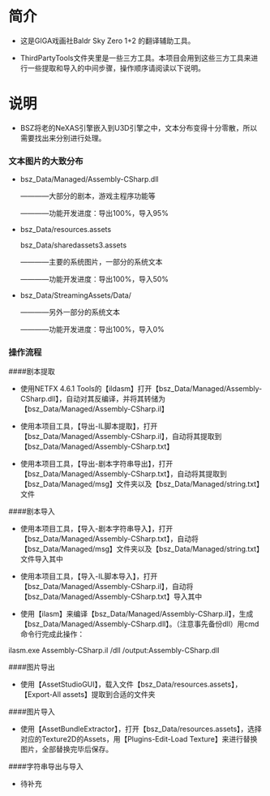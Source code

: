 # 简介

- 这是GIGA戏画社Baldr Sky Zero 1+2 的翻译辅助工具。

- ThirdPartyTools文件夹里是一些三方工具。本项目会用到这些三方工具来进行一些提取和导入的中间步骤，操作顺序请阅读以下说明。

# 说明

- BSZ将老的NeXAS引擎嵌入到U3D引擎之中，文本分布变得十分零散，所以需要找出来分别进行处理。

### 文本图片的大致分布

- bsz_Data/Managed/Assembly-CSharp.dll

  ————大部分的剧本，游戏主程序功能等

  ————功能开发进度：导出100%，导入95%

- bsz_Data/resources.assets

  bsz_Data/sharedassets3.assets

  ————主要的系统图片，一部分的系统文本

  ————功能开发进度：导出100%，导入50%

- bsz_Data/StreamingAssets/Data/

  ————另外一部分的系统文本

  ————功能开发进度：导出100%，导入0%
  
### 操作流程

####剧本提取

- 使用NETFX 4.6.1 Tools的【ildasm】打开【bsz_Data/Managed/Assembly-CSharp.dll】，自动对其反编译，并将其转储为【bsz_Data/Managed/Assembly-CSharp.il】

- 使用本项目工具，【导出-IL脚本提取】，打开【bsz_Data/Managed/Assembly-CSharp.il】，自动将其提取到【bsz_Data/Managed/Assembly-CSharp.txt】

- 使用本项目工具，【导出-剧本字符串导出】，打开【bsz_Data/Managed/Assembly-CSharp.txt】，自动将其提取到【bsz_Data/Managed/msg】文件夹以及【bsz_Data/Managed/string.txt】文件

####剧本导入

- 使用本项目工具，【导入-剧本字符串导入】，打开【bsz_Data/Managed/Assembly-CSharp.txt】，自动将【bsz_Data/Managed/msg】文件夹以及【bsz_Data/Managed/string.txt】文件导入其中

- 使用本项目工具，【导入-IL脚本导入】，打开【bsz_Data/Managed/Assembly-CSharp.il】，自动将【bsz_Data/Managed/Assembly-CSharp.txt】导入其中

- 使用【ilasm】来编译【bsz_Data/Managed/Assembly-CSharp.il】，生成【bsz_Data/Managed/Assembly-CSharp.dll】。（注意事先备份dll）用cmd命令行完成此操作：

ilasm.exe Assembly-CSharp.il /dll /output:Assembly-CSharp.dll

####图片导出

- 使用【AssetStudioGUI】，载入文件【bsz_Data/resources.assets】，【Export-All assets】提取到合适的文件夹

####图片导入

- 使用【AssetBundleExtractor】，打开【bsz_Data/resources.assets】，选择对应的Texture2D的Assets，用【Plugins-Edit-Load Texture】来进行替换图片，全部替换完毕后保存。

####字符串导出与导入

- 待补充
